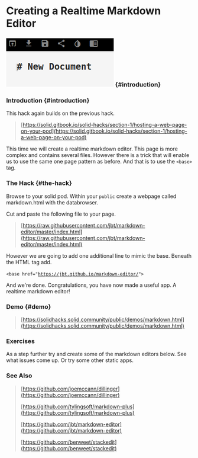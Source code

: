 # Creating a Realtime Markdown Editor

### ![](../.gitbook/assets/markdown.png)  {#introduction}

### Introduction {#introduction}

This hack again builds on the previous hack.

> [https://solid.gitbook.io/solid-hacks/section-1/hosting-a-web-page-on-your-pod](https://solid.gitbook.io/solid-hacks/section-1/hosting-a-web-page-on-your-pod)

This time we will create a realtime markdown editor.  This page is more complex and contains several files.  However there is a trick that will enable us to use the same one page pattern as before.  And that is to use the `<base>` tag.

### The Hack {#the-hack}

Browse to your solid pod.  Within your `public` create a webpage called markdown.html with the databrowser.

Cut and paste the following file to your page. 

> [https://raw.githubusercontent.com/jbt/markdown-editor/master/index.html](https://raw.githubusercontent.com/jbt/markdown-editor/master/index.html)

However we are going to add one additional line to mimic the base.  Beneath the HTML tag add.

`<base href="`[`https://jbt.github.io/markdown-editor/`](https://jbt.github.io/markdown-editor/)`">`

And we're done.  Congratulations, you have now made a useful app.  A realtime markdown editor!

### Demo {#demo}

> [https://solidhacks.solid.community/public/demos/markdown.html](https://solidhacks.solid.community/public/demos/markdown.html)

### Exercises

As a step further try and create some of the markdown editors below.  See what issues come up.  Or try some other static apps.

### See Also

> [https://github.com/joemccann/dillinger](https://github.com/joemccann/dillinger)
>
> [https://github.com/tylingsoft/markdown-plus](https://github.com/tylingsoft/markdown-plus)
>
> [https://github.com/jbt/markdown-editor](https://github.com/jbt/markdown-editor)
>
> [https://github.com/benweet/stackedit](https://github.com/benweet/stackedit)


